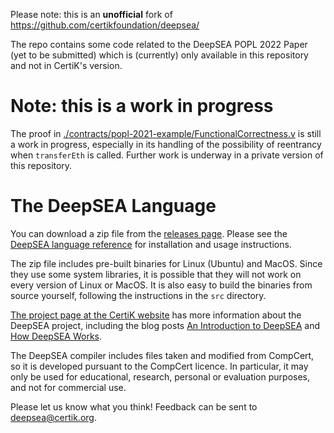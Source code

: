 Please note: this is an **unofficial** fork of https://github.com/certikfoundation/deepsea/

The repo contains some code related to the DeepSEA POPL 2022 Paper (yet to be submitted) which is (currently) only available in this repository and not in CertiK's version.

# Note: this is a work in progress
The proof in [./contracts/popl-2021-example/FunctionalCorrectness.v](./contracts/popl-2021-example/FunctionalCorrectness.v) is still a work in progress, especially in its handling of the possibility of reentrancy when `transferEth` is called. Further work is underway in a private version of this repository.

# The DeepSEA Language

You can download a zip file from the [releases
page](https://github.com/CertiKFoundation/deepsea/releases). Please see the [DeepSEA language reference](https://github.com/CertiKFoundation/deepsea/blob/master/DeepSEA%20language%20reference.pdf) for installation and usage instructions.  

The zip file includes pre-built binaries for Linux (Ubuntu) and MacOS. Since they use some system libraries, it is possible that they will not work on every version of Linux or MacOS. It is also easy to build the binaries from source yourself, following the instructions in the `src` directory.

[The project page at the CertiK website](https://certik.io/research/deepsea/)
has more information about the DeepSEA project, including the blog posts [An Introduction to DeepSEA](https://certik.io/blog/technology/an-introduction-to-deepsea) and [How DeepSEA Works](https://certik.io/blog/technology/how-deepsea-works-with-an-example-token-contact/).  

The DeepSEA compiler includes files taken and modified from CompCert, so it is developed pursuant to the CompCert licence. In particular, it may only be used for educational, research, personal or evaluation purposes, and not for commercial use.

Please let us know what you think! Feedback can be sent to deepsea@certik.org. 
